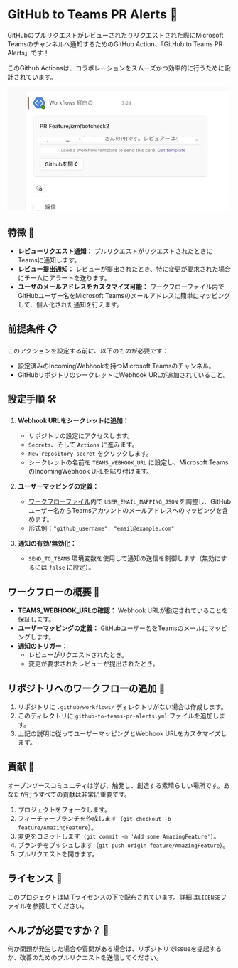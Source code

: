 # GitHub to Teams PR Alerts 🚀

GitHubのプルリクエストがレビューされたりリクエストされた際にMicrosoft Teamsのチャンネルへ通知するためのGitHub Action、「GitHub to Teams PR Alerts」です！

このGithub Actionsは、コラボレーションをスムーズかつ効率的に行うために設計されています。

![使用例](readme-images/sample.png)

## 特徴 🌟

- **レビューリクエスト通知：** プルリクエストがリクエストされたときにTeamsに通知します。
- **レビュー提出通知：** レビューが提出されたとき、特に変更が要求された場合にチームにアラートを送ります。
- **ユーザのメールアドレスをカスタマイズ可能：** ワークフローファイル内でGitHubユーザー名をMicrosoft Teamsのメールアドレスに簡単にマッピングして、個人化された通知を行えます。

## 前提条件 📋

このアクションを設定する前に、以下のものが必要です：
- 設定済みのIncomingWebhookを持つMicrosoft Teamsのチャンネル。
- GitHubリポジトリのシークレットにWebhook URLが追加されていること。

## 設定手順 🛠

1. **Webhook URLをシークレットに追加：**
   - リポジトリの設定にアクセスします。
   - `Secrets`、そして `Actions` に進みます。
   - `New repository secret` をクリックします。
   - シークレットの名前を `TEAMS_WEBHOOK_URL` に設定し、Microsoft TeamsのIncomingWebhook URLを貼り付けます。

2. **ユーザーマッピングの定義：**
   - [ワークフローファイル](.github/workflows/github-to-teams-pr-alerts.yml)内で `USER_EMAIL_MAPPING_JSON` を調整し、GitHubユーザー名からTeamsアカウントのメールアドレスへのマッピングを含めます。
   - 形式例：`"github_username": "email@example.com"`

3. **通知の有効/無効化：**
   - `SEND_TO_TEAMS` 環境変数を使用して通知の送信を制御します（無効にするには `false` に設定）。

## ワークフローの概要 📖

- **TEAMS_WEBHOOK_URLの確認：** Webhook URLが指定されていることを保証します。
- **ユーザーマッピングの定義：** GitHubユーザー名をTeamsのメールにマッピングします。
- **通知のトリガー：**
  - レビューがリクエストされたとき。
  - 変更が要求されたレビューが提出されたとき。

## リポジトリへのワークフローの追加 📁

1. リポジトリに `.github/workflows/` ディレクトリがない場合は作成します。
2. このディレクトリに `github-to-teams-pr-alerts.yml` ファイルを追加します。
3. 上記の説明に従ってユーザーマッピングとWebhook URLをカスタマイズします。

## 貢献 🤝

オープンソースコミュニティは学び、触発し、創造する素晴らしい場所です。あなたが行うすべての貢献は非常に重要です。

1. プロジェクトをフォークします。
2. フィーチャーブランチを作成します（`git checkout -b feature/AmazingFeature`）。
3. 変更をコミットします（`git commit -m 'Add some AmazingFeature'`）。
4. ブランチをプッシュします（`git push origin feature/AmazingFeature`）。
5. プルリクエストを開きます。

## ライセンス 📄

このプロジェクトはMITライセンスの下で配布されています。詳細は`LICENSE`ファイルを参照してください。

## ヘルプが必要ですか？ 🤔

何か問題が発生した場合や質問がある場合は、リポジトリでissueを提起するか、改善のためのプルリクエストを送信してください。
